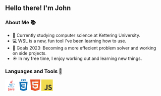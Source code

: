 ## Hello there! I'm John 

### About Me :books:

- :school: Currently studying computer science at Kettering University.
- :computer: WSL is a new, fun tool I've been learning how to use.
- :rocket: Goals 2023: Becoming a more effecient problem solver and working on side projects.
- :sunny: In my free time, I enjoy working out and learning new things.

### Languages and Tools :wrench:

<img align="left" src="https://github.com/devicons/devicon/blob/master/icons/java/java-original-wordmark.svg" alt="Java" width="40px" height="38px">

<img align="left" src="https://github.com/devicons/devicon/blob/master/icons/css3/css3-plain-wordmark.svg"  title="CSS3" alt="CSS" width="38px" height="38px"/>

<img align="left" src="https://github.com/devicons/devicon/blob/master/icons/html5/html5-original.svg" title="HTML5" alt="HTML" width="38px" height="38px"/>

<img align="left" src="https://github.com/devicons/devicon/blob/master/icons/javascript/javascript-original.svg" title="JavaScript" alt="JavaScript" width="38px" height="38px"/>

